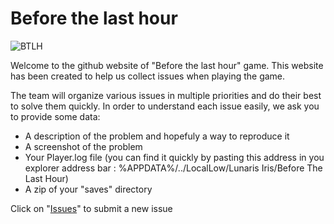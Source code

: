 # Before the last hour

![BTLH](https://cdn.cloudflare.steamstatic.com/steam/apps/1948290/ss_5fef219b29b780f24f7e8566912e83c1d844753a.1920x1080.jpg?t=1652891311)

Welcome to the github website of "Before the last hour" game.
This website has been created to help us collect issues when playing the game.

The team will organize various issues in multiple priorities and do their best to solve them quickly.
In order to understand each issue easily, we ask you to provide some data:

- A description of the problem and hopefuly a way to reproduce it
- A screenshot of the problem
- Your Player.log file (you can find it quickly by pasting this address in you explorer address bar : %APPDATA%/../LocalLow/Lunaris Iris/Before The Last Hour)
- A zip of your "saves" directory

Click on "[Issues](https://github.com/Lunarisiris/btlh/issues)" to submit a new issue
